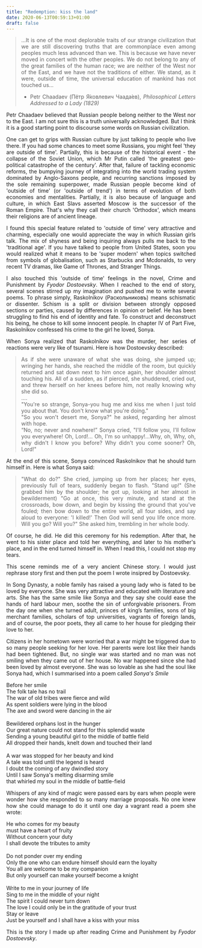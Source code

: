 ```yaml
---
title: "Redemption: kiss the land"
date: 2020-06-13T00:59:13+01:00
draft: false
---
```


<div style="text-align:justify">

>…It is one of the most deplorable traits of our strange civilization that we are still
discovering truths that are commonplace even among peoples much less advanced than
we.  This is because we have never moved in concert with the other peoples. We do not
belong to any of the great families of the human race; we are neither of the West nor of
the East, and we have not the traditions of either.  We stand, as it were, outside of time,
the universal education of mankind has not touched us…
> - Petr Chaadaev (Пётр Я́ковлевич Чаада́ев), *Philosophical Letters Addressed to a Lady (1829)*

Petr Chaadaev believed that Russian people belong neither to the West nor to the East. I am not sure this is a truth universally acknowledged. But I think it is a good starting point to discourse some words on Russian civilization.

One can get to grips with Russian culture by just talking to people who live there. If you had some chances to meet some Russians, you might feel 'they are outside of time'. Partially, this is because of the historical event - the collapse of the Soviet Union, which Mr Putin called 'the greatest geo-political catastrophe of the century'. After that, failure of tackling economic reforms, the bumpying journey of integrating into the world trading system dominated by Anglo-Saxons people, and recurring sanctions imposed by the sole remaining superpower, made Russian people become kind of 'outside of time' (or 'outside of trend') in terms of evolution of both economies and mentalities. Partially, it is also because of language and culture, in which East Slavs asserted Moscow is the successor of the Roman Empire. That's why they call their church 'Orthodox', which means their religions are of ancient lineage.

I found this special feature related to 'outside of time' very attractive and charming, especially one would appreciate the way in which Russian girls talk. The mix of shyness and being inquiring always pulls me back to the 'traditional age'. If you have talked to people from United States, soon you would realized what it means to be 'super modern' when topics switched from symbols of globalisation, such as Starbucks and Mcdonalds, to very recent TV dramas, like Game of Thrones, and Stranger Things.

I also touched this 'outside of time' feelings in the novel, Crime and Punishment by *Fyodor Dostoevsky*. When I reached to the end of story, several scenes stirred up my imagination and pushed me to write several poems. To phrase simply,  Raskolnikov (Раскольниковъ) means schismatic or dissenter. Schism is a split or division between strongly opposed sections or parties, caused by differences in opinion or belief. He has been struggling to find his end of identity and fate. To construct and deconstruct his being, he chose to kill some innocent people. In chapter IV of Part Five, Raskolnikov confessed his crime to the girl he loved, Sonya.

When Sonya realized that Raskolnikov was the murder, her series of reactions were very like of tsunami. Here is how Dostoevsky described:

<blockquote>
As if she were unaware of what she was doing, she jumped up; wringing her hands, she reached the middle of the room, but quickly returned and sat down next to him once again, her shoulder almost touching his. All of a sudden, as if pierced, she shuddered, cried out, and threw herself on her knees before him, not really knowing why she did so.
<br>
....
<br>
"You're so strange, Sonya-you hug me and kiss me when I just told you about that. You don't know what you're doing."<br>
"So you won't desert me, Sonya?" he asked, regarding her almost with hope.<br>
“No, no; never and nowhere!” Sonya cried, "I'll follow you, I'll follow you everywhere! Oh, Lord!... Oh, I'm so unhappy!...Why, oh, Why, oh, why didn't I know you before? Why didn't you come sooner? Oh, Lord!"
</blockquote>

At the end of this scene, Sonya convinced Raskolnikov that he should turn himself in. Here is what Sonya said:

>"What do do?" She cried, jumping up from her places; her eyes, previously full of tears, suddenly began to flash. "Stand up!" (She grabbed him by the shoulder; he got up, looking at her almost in bewilderment) "Go at once, this very minute, and stand at the crossroads, bow down, and begin by kissing the ground that you've fouled; then bow down to the entire world, all four sides, and say aloud to everyone: 'I killed!' Then God will send you life once more. Will you go? Will you?" She asked him, trembling in her whole body.

Of course, he did. He did this ceremony for his redemption. After that, he went to his sister place and told her everything, and later to his mother's place, and in the end turned himself in. When I read this, I could not stop my tears.

This scene reminds me of a very ancient Chinese story. I would just rephrase story first and then put the poem I wrote insipred by Dostoevsky.

In Song Dynasty, a noble family has raised a young lady who is fated to be loved by everyone. She was very attractive and educated with literature and arts. She has the same smile like Sonya and they say she could ease the hands of hard labour men, soothe the sin of unforgivable prisoners. From the day one when she turned adult, princes of king’s families, sons of big merchant families, scholars of top universities, vagrants of foreign lands, and of course, the poor poets, they all came to her house for pledging their love to her.

Citizens in her hometown were worried that a war might be triggered due to so many people seeking for her love. Her parents were lost like their hands had been tightened. But, no single war was started and no man was not smiling when they came out of her house.  No war happened since she had been loved by almost everyone. She was so lovable as she had the soul like Sonya had, which I summarised into a poem called *Sonya's Smile*

<p style="text-align:left">
Before her smile<br>
The folk tale has no trail<br>
The war of old tribes were fierce and wild<br>
As spent soldiers were lying in the blood<br>
The axe and sword were dancing in the air<br>
<br>
Bewildered orphans lost in the hunger<br>
Our great nature could not stand for this splendid waste<br>
Sending a young beautiful girl to the middle of battle field<br>
All dropped their hands, knelt down and touched their land<br>
<br>
A war was stopped for her beauty and kind<br>
A tale was told until the legend is heard<br>
I doubt the coming of any dwindled story<br>
Until I saw Sonya's melting disarming smile<br>
that whirled my soul in the middle of battle-field<br>

<p style="text-align:justify">
Whispers of any kind of magic were passed ears by ears when people were wonder how she responded to so many marriage proposals. No one knew how she could manage to do it until one day a vagrant read a poem she wrote:

<p style="text-align:left">
He who comes for my beauty<br>
must have a heart of fruity<br>
Without concern your duty<br>
I shall devote the tributes to amity<br>
<br>
Do not ponder over my ending<br>
Only the one who can endure himself should earn the loyalty<br>
You all are welcome to be my companion<br>
But only yourself can make yourself become a knight<br>
<br>
Write to me in your journey of life<br>
Sing to me in the middle of your night<br>
The spirit I could never turn down<br>
The love I could only be in the gratitude of your trust<br>
Stay or leave<br>
Just be yourself and I shall have a kiss with your miss<br>

This is the story I made up after reading Crime and Punishment by *Fyodor Dostoevsky*.

